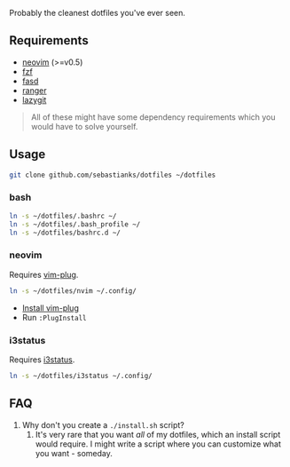 Probably the cleanest dotfiles you've ever seen.

## Requirements

- [neovim](https://github.com/neovim/neovim) (>=v0.5)
- [fzf](https://github.com/junegunn/fzf)
- [fasd](https://github.com/clvv/fasd)
- [ranger](https://github.com/ranger/ranger)
- [lazygit](https://github.com/jesseduffield/lazygit)

> All of these might have some dependency requirements which you would have to solve yourself.

## Usage

```bash
git clone github.com/sebastianks/dotfiles ~/dotfiles
```

### bash

```bash
ln -s ~/dotfiles/.bashrc ~/
ln -s ~/dotfiles/.bash_profile ~/
ln -s ~/dotfiles/bashrc.d ~/
```

### neovim

Requires [vim-plug](https://github.com/junegunn/vim-plug).

```bash
ln -s ~/dotfiles/nvim ~/.config/
```

- [Install vim-plug](https://github.com/junegunn/vim-plug)
- Run `:PlugInstall`

### i3status

Requires [i3status](https://github.com/i3/i3status).

```bash
ln -s ~/dotfiles/i3status ~/.config/
```

## FAQ

1. Why don't you create a `./install.sh` script?
    1. It's very rare that you want _all_ of my dotfiles, which an install script would require. I might write a script where you can customize what you want - someday.

